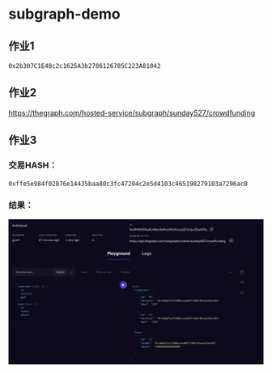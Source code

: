 # subgraph-demo

## 作业1
```
0x2b307C1E48c2c1625A3b2786126785C223A81042
```

## 作业2
<https://thegraph.com/hosted-service/subgraph/sunday527/crowdfunding>

## 作业3
### 交易HASH：
```
0xffe5e984f02876e14435baa80c3fc47204c2e5d4103c465198279103a7296ac0
```

### 结果：
![](./subgraph-result.png)